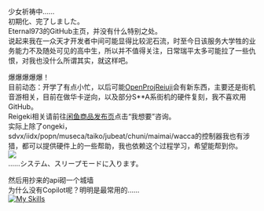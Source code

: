 少女祈祷中……</br>
初期化、完了しました。</br>
Eternal973的GitHub主页，并没有什么特别之处。</br>
说起来我在一众天才开发者中间可能显得比较泥石流，时至今日该服务大学牲的业务能力不及随处可见的高中生，所以并不值得关注，日常瑞平太多可能拉了一些仇恨，对我也没什么所谓其实，就这样吧。</br>

爆爆爆爆爆！</br>
目前动态：开学了有点小忙，以后可能[OpenProjReiuji](https://github.com/Eternal973/OpenProjReiuji)会有新东西，主要还是街机音游相关，目前在做华卡逆向，以及部分S**A系街机的硬件复刻，我不喜欢用GitHub。</br>
Reigeki相关请前往[闲鱼商品发布页](https://h5.m.goofish.com/item?id=732352625237 "闲鱼上的Reigeki")点击“我想要”咨询。</br>
实际上除了ongeki，sdvx/iidx/popn/museca/taiko/jubeat/chuni/maimai/wacca的控制器我也有涉猎，都可以提供硬件上的一些帮助，我也依赖这个过程学习，希望能帮到你。</br>
![](https://github-readme-stats.vercel.app/api?username=Eternal973&show_icons=true&icon_color=b37d67&bg_color=ffffff&hide_title=true&hide=contribs&include_all_commits=true)</br>
……システム、スリープモードに入ります。

然后用抄来的api砌一个城墙</br>
为什么没有Copilot呢？明明是最常用的……</br>
[![My Skills](https://skillicons.dev/icons?perline=9&i=py,dotnet,html,css,ts,js,powershell,arduino,vscode,matlab,unity,windows,ubuntu,linux,nodejs,sqlite,github,git,md,discord,twitter,wordpress,notion,ae,pr,au,ps&theme=light)](https://skillicons.dev)
